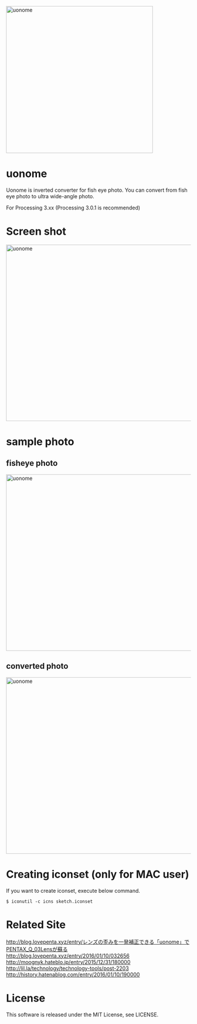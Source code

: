 <img src="https://raw.githubusercontent.com/wiki/karaage0703/uonome/008.png" alt="uonome" width="400" height="400">

# uonome
Uonome is inverted converter for fish eye photo.
You can convert from fish eye photo to ultra wide-angle photo.

For Processing 3.xx (Processing 3.0.1 is recommended)


# Screen shot
<img src="https://raw.githubusercontent.com/wiki/karaage0703/uonome/012.png" alt="uonome" width="640" height="480">

# sample photo

## fisheye photo
<img src="https://raw.githubusercontent.com/wiki/karaage0703/uonome/002.jpg" alt="uonome" width="640" height="480">


## converted photo

<img src="https://raw.githubusercontent.com/wiki/karaage0703/uonome/003.jpg" alt="uonome" width="640" height="480">



# Creating iconset (only for MAC user)

If you want to create iconset, execute below command.

~~~~
$ iconutil -c icns sketch.iconset
~~~~


# Related Site
http://blog.lovepenta.xyz/entry/レンズの歪みを一発補正できる「uonome」でPENTAX_Q_03Lensが蘇る
http://blog.lovepenta.xyz/entry/2016/01/10/032656
http://moognyk.hateblo.jp/entry/2015/12/31/180000
http://lil.la/technology/technology-tools/post-2203
http://history.hatenablog.com/entry/2016/01/10/190000


# License
This software is released under the MIT License, see LICENSE.
